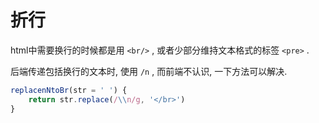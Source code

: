 # 折行

html中需要换行的时候都是用 `<br/>` , 或者少部分维持文本格式的标签 `<pre>` . 

后端传递包括换行的文本时, 使用 `/n` , 而前端不认识, 一下方法可以解决. 

``` js
replacenNtoBr(str = ' ') {
    return str.replace(/\\n/g, '</br>')
}
```

